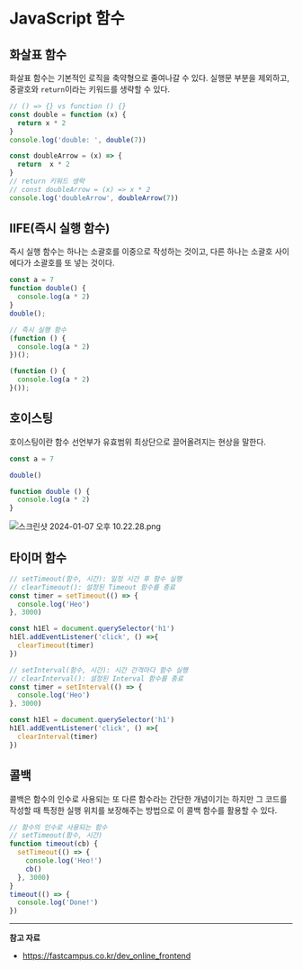 # **JavaScript 함수**

## 화살표 함수

화살표 함수는 기본적인 로직을 축약형으로 줄여나갈 수 있다. 실행문 부분을 제외하고, 중괄호와 `return`이라는 키워드를 생략할 수 있다.

```jsx
// () => {} vs function () {}
const double = function (x) {
  return x * 2
}
console.log('double: ', double(7))

const doubleArrow = (x) => {
  return  x * 2
}
// return 키워드 생략
// const doubleArrow = (x) => x * 2
console.log('doubleArrow', doubleArrow(7))
```

## IIFE(즉시 실행 함수)

즉시 실행 함수는 하나는 소괄호를 이중으로 작성하는 것이고, 다른 하나는 소괄호 사이에다가 소괄호를 또 넣는 것이다. 

```jsx
const a = 7
function double() {
  console.log(a * 2)
}
double();

// 즉시 실행 함수
(function () {
  console.log(a * 2)
})();

(function () {
  console.log(a * 2)
}());
```

## 호이스팅

호이스팅이란 함수 선언부가 유효범위 최상단으로 끌어올려지는 현상을 말한다.

```jsx
const a = 7

double()

function double () {
  console.log(a * 2)
}
```

![스크린샷 2024-01-07 오후 10.22.28.png](https://github.com/Heo-y-y/development-blog/assets/112863029/530c971d-cec2-4fea-a92d-0de79366a511)

## 타이머 함수

```jsx
// setTimeout(함수, 시간): 일정 시간 후 함수 실행
// clearTimeout(): 설정된 Timeout 함수를 종료
const timer = setTimeout(() => {
  console.log('Heo')
}, 3000)

const h1El = document.querySelector('h1')
h1El.addEventListener('click', () =>{
  clearTimeout(timer)
})
```

```jsx
// setInterval(함수, 시간): 시간 간격마다 함수 실행
// clearInterval(): 설정된 Interval 함수를 종료
const timer = setInterval(() => {
  console.log('Heo')
}, 3000)

const h1El = document.querySelector('h1')
h1El.addEventListener('click', () =>{
  clearInterval(timer)
})
```

## 콜백

콜백은 함수의 인수로 사용되는 또 다른 함수라는 간단한 개념이기는 하지만 그 코드를 작성할 때 특정한 실행 위치를 보장해주는 방법으로 이 콜백 함수를 활용할 수 있다.

```jsx
// 함수의 인수로 사용되는 함수
// setTimeout(함수, 시간)
function timeout(cb) {
  setTimeout(() => {
    console.log('Heo!')
    cb()
  }, 3000)
}
timeout(() => {
  console.log('Done!')
})
```

---

**참고 자료**

- <https://fastcampus.co.kr/dev_online_frontend>
